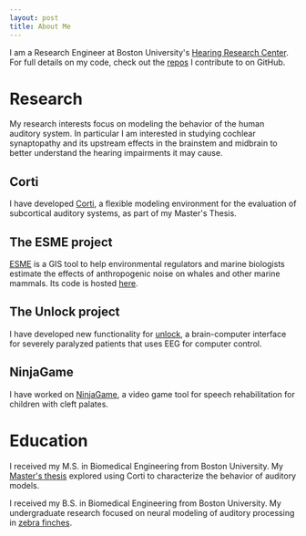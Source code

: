 ```yaml
---
layout: post
title: About Me
---
```


I am a Research Engineer at Boston University's [Hearing Research Center](http://bu.edu/hrc). For full details on my code, check out the [repos](https://github.com/gvoysey) I contribute to on GitHub.

# Research

My research interests focus on modeling the behavior of the human auditory system. In particular I am interested in studying cochlear synaptopathy and its upstream effects in the brainstem and midbrain to better understand the hearing impairments it may cause.

## Corti

I have developed [Corti](https://github.com/gvoysey/corti), a flexible modeling environment for the evaluation of subcortical auditory systems, as part of my Master's Thesis.

## The ESME project

[ESME](https://esme.bu.edu) is a GIS tool to help environmental regulators and marine biologists estimate the effects of anthropogenic noise on whales and other marine mammals. Its code is hosted [here](https://github.com/AuditoryBiophysicsLab/ESME-Workbench).

## The Unlock project

I have developed new functionality for [unlock](http://unlockproject.org), a brain-computer interface for severely paralyzed patients that uses EEG for computer control.

## NinjaGame

I have worked on [NinjaGame](https://crowdfunding.bu.edu/project/5434508a092065263529349a/updates/1), a video game tool for speech rehabilitation for children with cleft palates.

# Education

I received my M.S. in Biomedical Engineering from Boston University. My [Master's thesis](https://github.com/gvoysey/thesis) explored using Corti to characterize the behavior of auditory models.

I received my B.S. in Biomedical Engineering from Boston University. My undergraduate research focused on neural modeling of auditory processing in [zebra finches](https://github.com/gvoysey/gabor-strf/tree/master/doc).
